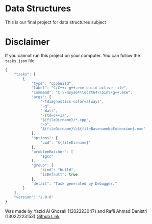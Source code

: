 # Data Structures
This is our final project for data structures subject

# Disclaimer
If you cannot run this project on your computer.
You can follow the ```tasks.json``` file.

```javascript
{
    "tasks": [
        {
            "type": "cppbuild",
            "label": "C/C++: g++.exe build active file",
            "command": "C:\\msys64\\ucrt64\\bin\\g++.exe",
            "args": [
                "-fdiagnostics-color=always",
                "-g",
                "-Wall",
                "-std=c++17",
                "${fileDirname}/*.cpp",
                "-o",
                "${fileDirname}\\${fileBasenameNoExtension}.exe"
            ],
            "options": {
                "cwd": "${fileDirname}"
            },
            "problemMatcher": [
                "$gcc"
            ],
            "group": {
                "kind": "build",
                "isDefault": true
            },
            "detail": "Task generated by Debugger."
        }
    ],
    "version": "2.0.0"
}
```

Was made by Yazid Al Ghozali (1302223047) and Rafli Ahmad Denistri (13022223153)
[Github Link](https://github.com/yazidalg/Tubes_STD)
